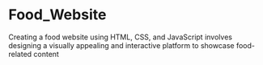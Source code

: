 # Food_Website
Creating a food website using HTML, CSS, and JavaScript involves designing a visually appealing and interactive platform to showcase food-related content
